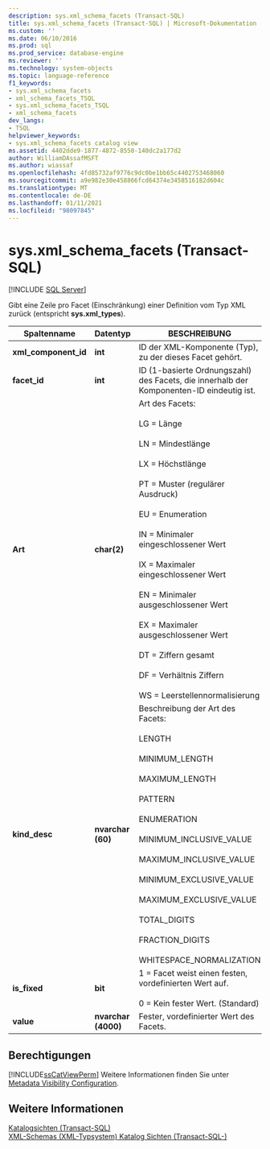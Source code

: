 ```yaml
---
description: sys.xml_schema_facets (Transact-SQL)
title: sys.xml_schema_facets (Transact-SQL) | Microsoft-Dokumentation
ms.custom: ''
ms.date: 06/10/2016
ms.prod: sql
ms.prod_service: database-engine
ms.reviewer: ''
ms.technology: system-objects
ms.topic: language-reference
f1_keywords:
- sys.xml_schema_facets
- xml_schema_facets_TSQL
- sys.xml_schema_facets_TSQL
- xml_schema_facets
dev_langs:
- TSQL
helpviewer_keywords:
- sys.xml_schema_facets catalog view
ms.assetid: 4402dde9-1877-4872-8550-140dc2a177d2
author: WilliamDAssafMSFT
ms.author: wiassaf
ms.openlocfilehash: 4fd85732af9776c9dc0be1bb65c4402753468060
ms.sourcegitcommit: a9e982e30e458866fcd64374e3458516182d604c
ms.translationtype: MT
ms.contentlocale: de-DE
ms.lasthandoff: 01/11/2021
ms.locfileid: "98097845"
---
```

# <a name="sysxml_schema_facets-transact-sql"></a>sys.xml_schema_facets (Transact-SQL)
[!INCLUDE [SQL Server](../../includes/applies-to-version/sqlserver.md)]

  Gibt eine Zeile pro Facet (Einschränkung) einer Definition vom Typ XML zurück (entspricht **sys.xml_types**).  
  
|Spaltenname|Datentyp|BESCHREIBUNG|  
|-----------------|---------------|-----------------|  
|**xml_component_id**|**int**|ID der XML-Komponente (Typ), zu der dieses Facet gehört.|  
|**facet_id**|**int**|ID (1-basierte Ordnungszahl) des Facets, die innerhalb der Komponenten-ID eindeutig ist.|  
|**Art**|**char(2)**|Art des Facets:<br /><br /> LG = Länge<br /><br /> LN = Mindestlänge<br /><br /> LX = Höchstlänge<br /><br /> PT = Muster (regulärer Ausdruck)<br /><br /> EU = Enumeration<br /><br /> IN = Minimaler eingeschlossener Wert<br /><br /> IX = Maximaler eingeschlossener Wert<br /><br /> EN = Minimaler ausgeschlossener Wert<br /><br /> EX = Maximaler ausgeschlossener Wert<br /><br /> DT = Ziffern gesamt<br /><br /> DF = Verhältnis Ziffern<br /><br /> WS = Leerstellennormalisierung|  
|**kind_desc**|**nvarchar (60)**|Beschreibung der Art des Facets:<br /><br /> LENGTH<br /><br /> MINIMUM_LENGTH<br /><br /> MAXIMUM_LENGTH<br /><br /> PATTERN<br /><br /> ENUMERATION<br /><br /> MINIMUM_INCLUSIVE_VALUE<br /><br /> MAXIMUM_INCLUSIVE_VALUE<br /><br /> MINIMUM_EXCLUSIVE_VALUE<br /><br /> MAXIMUM_EXCLUSIVE_VALUE<br /><br /> TOTAL_DIGITS<br /><br /> FRACTION_DIGITS<br /><br /> WHITESPACE_NORMALIZATION|  
|**is_fixed**|**bit**|1 = Facet weist einen festen, vordefinierten Wert auf.<br /><br /> 0 = Kein fester Wert. (Standard)|  
|**value**|**nvarchar (4000)**|Fester, vordefinierter Wert des Facets.|  
  
## <a name="permissions"></a>Berechtigungen  
 [!INCLUDE[ssCatViewPerm](../../includes/sscatviewperm-md.md)] Weitere Informationen finden Sie unter [Metadata Visibility Configuration](../../relational-databases/security/metadata-visibility-configuration.md).  
  
## <a name="see-also"></a>Weitere Informationen  
 [Katalogsichten &#40;Transact-SQL&#41;](../../relational-databases/system-catalog-views/catalog-views-transact-sql.md)   
 [XML-Schemas &#40;XML-Typsystem&#41; Katalog Sichten &#40;Transact-SQL-&#41;](../../relational-databases/system-catalog-views/xml-schemas-xml-type-system-catalog-views-transact-sql.md)  
  
  
